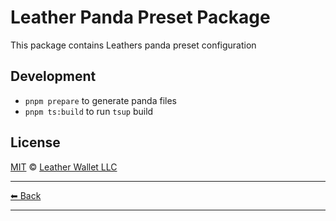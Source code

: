 # Leather Panda Preset Package

This package contains Leathers panda preset configuration

## Development

- `pnpm prepare` to generate panda files
- `pnpm ts:build` to run `tsup` build

## License

[MIT](../../LICENSE) © [Leather Wallet LLC](https://github.com/leather-wallet/mono)

---

[⬅ Back](../../README.md)

---
